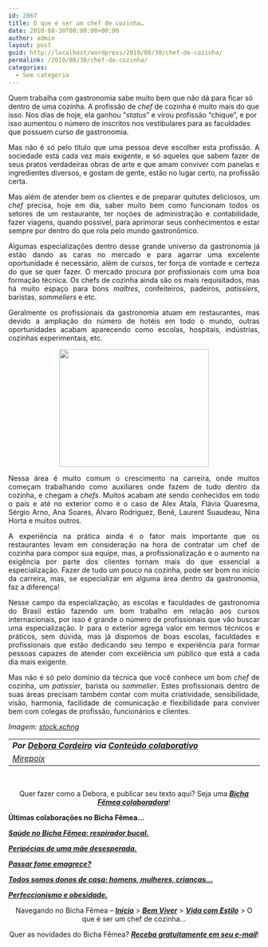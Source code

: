 ```yaml
---
id: 2867
title: O que é ser um chef de cozinha…
date: 2010-08-30T00:00:00+00:00
author: admin
layout: post
guid: http://localhost/wordpress/2010/08/30/chef-de-cozinha/
permalink: /2010/08/30/chef-de-cozinha/
categories:
  - Sem categoria
---
```

Quem trabalha com gastronomia sabe muito bem que não dá para ficar só dentro de uma cozinha. A profissão de _chef_ de cozinha é muito mais do que isso. Nos dias de hoje, ela ganhou &#8220;_status_&#8221; e virou profissão &#8220;chique&#8221;, e por isso aumentou o número de inscritos nos vestibulares para as faculdades que possuem curso de gastronomia.

<p style="text-align: justify;">
  Mas não é só pelo título que uma pessoa deve escolher esta profissão. A sociedade está cada vez mais exigente, e só aqueles que sabem fazer de seus pratos verdadeiras obras de arte e que amam conviver com panelas e ingredientes diversos, e gostam de gente, estão no lugar certo, na profissão certa.
</p>

<!--more-->

<p style="text-align: justify;">
  Mas além de atender bem os clientes e de preparar quitutes deliciosos, um <em>chef</em> precisa, hoje em dia, saber muito bem como funcionam todos os setores de um restaurante, ter noções de administração e contabilidade, fazer viagens, quando possível, para aprimorar seus conhecimentos e estar sempre por dentro do que rola pelo mundo gastronômico.
</p>

<p style="text-align: justify;">
  Algumas especializações dentro desse grande universo da gastronomia já estão dando as caras no mercado e para agarrar uma excelente oportunidade é necessário, além de cursos, ter força de vontade e certeza do que se quer fazer. O mercado procura por profissionais com uma boa formação técnica. Os chefs de cozinha ainda são os mais requisitados, mas há muito espaço para bons <em>maîtres</em>, confeiteiros, padeiros, <em>patissiers</em>, baristas, <em>sommeliers</em> e etc.
</p>

<p style="text-align: justify;">
  Geralmente os profissionais da gastronomia atuam em restaurantes, mas devido a ampliação do número de hotéis em todo o mundo, outras oportunidades acabam aparecendo como escolas, hospitais, indústrias, cozinhas experimentais, etc.
</p>

<p style="text-align: center;">
  <a href="http://www.trololodemulher.com.br/blog/wp-content/uploads/2010/08/fouet.jpg"><img class="size-medium wp-image-5104 aligncenter" title="fouet" src="http://www.trololodemulher.com.br/blog/wp-content/uploads/2010/08/fouet-300x236.jpg" alt="" width="300" height="236" /></a>
</p>

<p style="text-align: justify;">
  Nessa área é muito comum o crescimento na carreira, onde muitos começam trabalhando como auxiliares onde fazem de tudo dentro da cozinha, e chegam a <em>chefs</em>. Muitos acabam até sendo conhecidos em todo o país e até no exterior como é o caso de Alex Atala, Flávia Quaresma, Sérgio Arno, Ana Soares, Álvaro Rodriguez, Benê, Laurent Suaudeau, Nina Horta e muitos outros.
</p>

<p style="text-align: justify;">
  A experiência na prática ainda é o fator mais importante que os restaurantes levam em consideração na hora de contratar um chef de cozinha para compor sua equipe, mas, a profissionalização e o aumento na exigência por parte dos clientes tornam mais do que essencial a especialização. Fazer de tudo um pouco na cozinha, pode ser bom no início da carreira, mas, se especializar em alguma área dentro da gastronomia, faz a diferença!
</p>

<p style="text-align: justify;">
  Nesse campo da especialização, as escolas e faculdades de gastronomia do Brasil estão fazendo um bom trabalho em relação aos cursos internacionais, por isso é grande o número de profissionais que vão buscar uma especialização. Ir para o exterior agrega valor em termos técnicos e práticos, sem dúvida, mas já dispomos de boas escolas, faculdades e profissionais que estão dedicando seu tempo e experiência para formar pessoas capazes de atender com excelência um público que está a cada dia mais exigente.
</p>

<p style="text-align: justify;">
  Mas não é só pelo domínio da técnica que você conhece um bom <em>chef</em> de cozinha, um <em>patissier</em>, barista ou <em>sommelier</em>. Estes profissionais dentro de suas áreas precisam também contar com muita criatividade, sensibilidade, visão, harmonia, facilidade de comunicação e flexibilidade para conviver bem com colegas de profissão, funcionários e clientes.
</p>

<p style="text-align: justify;">
  <em>Imagem: </em><a href="http://www.sxc.hu/" target="_blank"><em>stock.xchng</em></a>
</p>

<table border="0" cellspacing="0" cellpadding="0" width="600">
  <tr>
    <td width="600" valign="top">
      <strong><em>Por <a href="http://www.trololodemulher.com.br/category/bicha-femea-colaboradora/debora-cordeiro/" target="_self">Debora Cordeiro</a> via <a href="http://www.trololodemulher.com.br/para-voce/conteudo-colaborativo/" target="_self">Conteúdo colaborativo</a></em></strong>
    </td>
  </tr>
  
  <tr>
    <td width="600" valign="top">
      <em><a href="http://chefdeboracordeiro.blogspot.com/" target="_blank">Mirepoix</a></em>
    </td>
  </tr>
</table>

<p style="text-align: center;">
   
</p>

<p style="text-align: center;">
  Quer fazer como a Debora, e publicar seu texto aqui? Seja uma <strong><em><a href="http://www.trololodemulher.com.br/colabore/">Bicha Fêmea colaboradora</a></em></strong>!
</p>

**Últimas colaborações no Bicha Fêmea…**

**_[Saúde no Bicha Fêmea: respirador bucal.](http://www.trololodemulher.com.br/2010/08/18/saude-respirador-bucal/)_**

**_[Peripécias de uma mãe desesperada.](http://www.trololodemulher.com.br/2010/08/13/peripecias-de-uma-mae/)_**

**_[Passar fome emagrece?](http://www.trololodemulher.com.br/2010/08/02/passar-fome-nao-emagrece/)_**

**_[Todos somos donos de casa: homens, mulheres, crianças…](http://www.trololodemulher.com.br/2010/07/26/dicas-domesticas-evitar-gastos/)_**

**_[Perfeccionismo e obesidade.](http://www.trololodemulher.com.br/2010/07/21/perfeccionismo-e-obesidade/)_**

<p style="text-align: center;">
  Navegando no Bicha Fêmea – <strong><em><a href="http://www.trololodemulher.com.br/">Início</a></em></strong> > <a href="http://www.trololodemulher.com.br/bem-viver/"><strong><em>Bem Viver</em></strong></a> > <a href="http://www.trololodemulher.com.br/category/estilo-de-vida/"><strong><em>Vida com Estilo</em></strong></a> > O que é ser um chef de cozinha…
</p>

<p style="text-align: center;">
  Quer as novidades do Bicha Fêmea? <strong><em><a href="http://feedburner.google.com/fb/a/mailverify?uri=blogbichafemea&loc=pt_BR">Receba gratuitamente em seu e-mail</a></em></strong>!
</p>